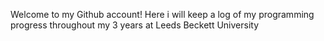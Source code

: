 Welcome to my Github account!
Here i will keep a log of my programming progress throughout my 3 years at Leeds Beckett University
